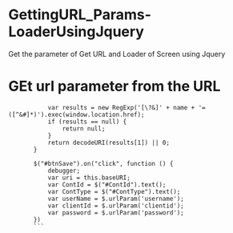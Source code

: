 # GettingURL_Params-LoaderUsingJquery
Get the parameter of Get URL and Loader of Screen using Jquery

# GEt url parameter from the URL

 ```$.urlParam = function (name) {
            var results = new RegExp('[\?&]' + name + '=([^&#]*)').exec(window.location.href);
            if (results == null) {
                return null;
            }
            return decodeURI(results[1]) || 0;
        }

        $("#btnSave").on("click", function () {
            debugger;
            var uri = this.baseURI;
            var ContId = $("#ContId").text();
            var ContType = $("#ContType").text();
            var userName = $.urlParam('username');
            var clientId = $.urlParam('clientid');
            var password = $.urlParam('password');
        })
        ```
        
